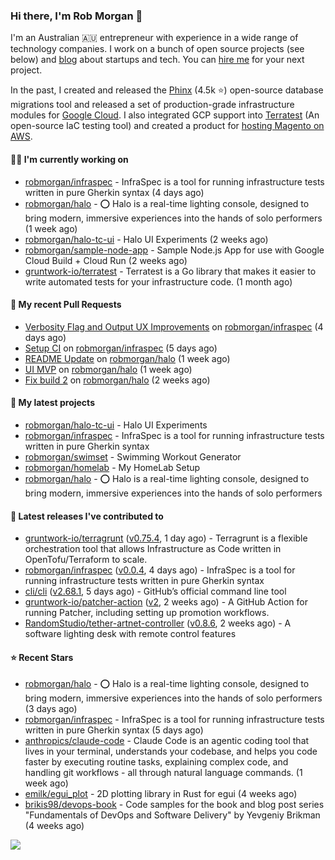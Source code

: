 ### Hi there, I'm Rob Morgan 👋

I'm an Australian 🇦🇺 entrepreneur with experience in a wide range of technology companies. I work on a bunch of
open source projects (see below) and [blog](https://robmorgan.id.au/) about startups and tech. You can [hire me](https://robmorgan.id.au/work-with-me/)
for your next project.

In the past, I created and released the [Phinx](https://github.com/cakephp/phinx) (4.5k ⭐️) open-source database migrations tool
and released a set of production-grade infrastructure modules for [Google Cloud](https://cloud.google.com/blog/products/devops-sre/deploying-a-production-grade-helm-release-on-gke-with-terraform).
I also integrated GCP support into [Terratest](https://github.com/gruntwork-io/terratest) (An open-source IaC testing tool) and created a product for [hosting Magento on AWS](https://github.com/magecloudkit/magecloudkit).

#### 👨‍💻 I'm currently working on

- [robmorgan/infraspec](https://github.com/robmorgan/infraspec) - InfraSpec is a tool for running infrastructure tests written in pure Gherkin syntax (4 days ago)
- [robmorgan/halo](https://github.com/robmorgan/halo) - ⭕️ Halo is a real-time lighting console, designed to bring modern, immersive experiences into the hands of solo performers (1 week ago)
- [robmorgan/halo-tc-ui](https://github.com/robmorgan/halo-tc-ui) - Halo UI Experiments (2 weeks ago)
- [robmorgan/sample-node-app](https://github.com/robmorgan/sample-node-app) - Sample Node.js App for use with Google Cloud Build &#43; Cloud Run (2 weeks ago)
- [gruntwork-io/terratest](https://github.com/gruntwork-io/terratest) -  Terratest is a Go library that makes it easier to write automated tests for your infrastructure code. (1 month ago)

#### 🔨 My recent Pull Requests

- [Verbosity Flag and Output UX Improvements](https://github.com/robmorgan/infraspec/pull/3) on [robmorgan/infraspec](https://github.com/robmorgan/infraspec) (4 days ago)
- [Setup CI](https://github.com/robmorgan/infraspec/pull/2) on [robmorgan/infraspec](https://github.com/robmorgan/infraspec) (5 days ago)
- [README Update](https://github.com/robmorgan/halo/pull/15) on [robmorgan/halo](https://github.com/robmorgan/halo) (1 week ago)
- [UI MVP](https://github.com/robmorgan/halo/pull/14) on [robmorgan/halo](https://github.com/robmorgan/halo) (1 week ago)
- [Fix build 2](https://github.com/robmorgan/halo/pull/13) on [robmorgan/halo](https://github.com/robmorgan/halo) (2 weeks ago)

#### 🌱 My latest projects

- [robmorgan/halo-tc-ui](https://github.com/robmorgan/halo-tc-ui) - Halo UI Experiments
- [robmorgan/infraspec](https://github.com/robmorgan/infraspec) - InfraSpec is a tool for running infrastructure tests written in pure Gherkin syntax
- [robmorgan/swimset](https://github.com/robmorgan/swimset) - Swimming Workout Generator
- [robmorgan/homelab](https://github.com/robmorgan/homelab) - My HomeLab Setup
- [robmorgan/halo](https://github.com/robmorgan/halo) - ⭕️ Halo is a real-time lighting console, designed to bring modern, immersive experiences into the hands of solo performers

#### 🚀 Latest releases I've contributed to

- [gruntwork-io/terragrunt](https://github.com/gruntwork-io/terragrunt) ([v0.75.4](https://github.com/gruntwork-io/terragrunt/releases/tag/v0.75.4), 1 day ago) - Terragrunt is a flexible orchestration tool that allows Infrastructure as Code written in OpenTofu/Terraform to scale.
- [robmorgan/infraspec](https://github.com/robmorgan/infraspec) ([v0.0.4](https://github.com/robmorgan/infraspec/releases/tag/v0.0.4), 4 days ago) - InfraSpec is a tool for running infrastructure tests written in pure Gherkin syntax
- [cli/cli](https://github.com/cli/cli) ([v2.68.1](https://github.com/cli/cli/releases/tag/v2.68.1), 5 days ago) - GitHub’s official command line tool
- [gruntwork-io/patcher-action](https://github.com/gruntwork-io/patcher-action) ([v2](https://github.com/gruntwork-io/patcher-action/releases/tag/v2), 2 weeks ago) - A GitHub Action for running Patcher, including setting up promotion workflows.
- [RandomStudio/tether-artnet-controller](https://github.com/RandomStudio/tether-artnet-controller) ([v0.8.6](https://github.com/RandomStudio/tether-artnet-controller/releases/tag/v0.8.6), 2 weeks ago) - A software lighting desk with remote control features

#### ⭐ Recent Stars

- [robmorgan/halo](https://github.com/robmorgan/halo) - ⭕️ Halo is a real-time lighting console, designed to bring modern, immersive experiences into the hands of solo performers (3 days ago)
- [robmorgan/infraspec](https://github.com/robmorgan/infraspec) - InfraSpec is a tool for running infrastructure tests written in pure Gherkin syntax (5 days ago)
- [anthropics/claude-code](https://github.com/anthropics/claude-code) - Claude Code is an agentic coding tool that lives in your terminal, understands your codebase, and helps you code faster by executing routine tasks, explaining complex code, and handling git workflows - all through natural language commands. (1 week ago)
- [emilk/egui_plot](https://github.com/emilk/egui_plot) - 2D plotting library in Rust for egui (4 weeks ago)
- [brikis98/devops-book](https://github.com/brikis98/devops-book) - Code samples for the book and blog post series &#34;Fundamentals of DevOps and Software Delivery&#34; by Yevgeniy Brikman (4 weeks ago)

![](https://github-readme-stats.vercel.app/api?username=robmorgan&theme=vision-friendly-dark&hide_border=false&include_all_commits=true&count_private=true)
